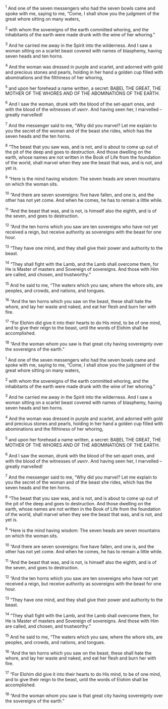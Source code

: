 <sup>1</sup> And one of the seven messengers who had the seven bowls came and spoke with me, saying to me, “Come, I shall show you the judgment of the great whore sitting on many waters,

<sup>2</sup> with whom the sovereigns of the earth committed whoring, and the inhabitants of the earth were made drunk with the wine of her whoring.”

<sup>3</sup> And he carried me away in the Spirit into the wilderness. And I saw a woman sitting on a scarlet beast covered with names of blasphemy, having seven heads and ten horns.

<sup>4</sup> And the woman was dressed in purple and scarlet, and adorned with gold and precious stones and pearls, holding in her hand a golden cup filled with abominations and the filthiness of her whoring,

<sup>5</sup> and upon her forehead a name written, a secret: BAḆEL THE GREAT, THE MOTHER OF THE WHORES AND OF THE ABOMINATIONS OF THE EARTH.

<sup>6</sup> And I saw the woman, drunk with the blood of the set-apart ones, and with the blood of the witnesses of יהושע. And having seen her, I marvelled – greatly marvelled!

<sup>7</sup> And the messenger said to me, “Why did you marvel? Let me explain to you the secret of the woman and of the beast she rides, which has the seven heads and the ten horns.

<sup>8</sup> “The beast that you saw was, and is not, and is about to come up out of the pit of the deep and goes to destruction. And those dwelling on the earth, whose names are not written in the Book of Life from the foundation of the world, shall marvel when they see the beast that was, and is not, and yet is.

<sup>9</sup> “Here is the mind having wisdom: The seven heads are seven mountains on which the woman sits.

<sup>10</sup> “And there are seven sovereigns: five have fallen, and one is, and the other has not yet come. And when he comes, he has to remain a little while.

<sup>11</sup> “And the beast that was, and is not, is himself also the eighth, and is of the seven, and goes to destruction.

<sup>12</sup> “And the ten horns which you saw are ten sovereigns who have not yet received a reign, but receive authority as sovereigns with the beast for one hour.

<sup>13</sup> “They have one mind, and they shall give their power and authority to the beast.

<sup>14</sup> “They shall fight with the Lamb, and the Lamb shall overcome them, for He is Master of masters and Sovereign of sovereigns. And those with Him are called, and chosen, and trustworthy.”

<sup>15</sup> And he said to me, “The waters which you saw, where the whore sits, are peoples, and crowds, and nations, and tongues.

<sup>16</sup> “And the ten horns which you saw on the beast, these shall hate the whore, and lay her waste and naked, and eat her flesh and burn her with fire.

<sup>17</sup> “For Elohim did give it into their hearts to do His mind, to be of one mind, and to give their reign to the beast, until the words of Elohim shall be accomplished.

<sup>18</sup> “And the woman whom you saw is that great city having sovereignty over the sovereigns of the earth.”

<sup>1</sup> And one of the seven messengers who had the seven bowls came and spoke with me, saying to me, “Come, I shall show you the judgment of the great whore sitting on many waters,

<sup>2</sup> with whom the sovereigns of the earth committed whoring, and the inhabitants of the earth were made drunk with the wine of her whoring.”

<sup>3</sup> And he carried me away in the Spirit into the wilderness. And I saw a woman sitting on a scarlet beast covered with names of blasphemy, having seven heads and ten horns.

<sup>4</sup> And the woman was dressed in purple and scarlet, and adorned with gold and precious stones and pearls, holding in her hand a golden cup filled with abominations and the filthiness of her whoring,

<sup>5</sup> and upon her forehead a name written, a secret: BAḆEL THE GREAT, THE MOTHER OF THE WHORES AND OF THE ABOMINATIONS OF THE EARTH.

<sup>6</sup> And I saw the woman, drunk with the blood of the set-apart ones, and with the blood of the witnesses of יהושע. And having seen her, I marvelled – greatly marvelled!

<sup>7</sup> And the messenger said to me, “Why did you marvel? Let me explain to you the secret of the woman and of the beast she rides, which has the seven heads and the ten horns.

<sup>8</sup> “The beast that you saw was, and is not, and is about to come up out of the pit of the deep and goes to destruction. And those dwelling on the earth, whose names are not written in the Book of Life from the foundation of the world, shall marvel when they see the beast that was, and is not, and yet is.

<sup>9</sup> “Here is the mind having wisdom: The seven heads are seven mountains on which the woman sits.

<sup>10</sup> “And there are seven sovereigns: five have fallen, and one is, and the other has not yet come. And when he comes, he has to remain a little while.

<sup>11</sup> “And the beast that was, and is not, is himself also the eighth, and is of the seven, and goes to destruction.

<sup>12</sup> “And the ten horns which you saw are ten sovereigns who have not yet received a reign, but receive authority as sovereigns with the beast for one hour.

<sup>13</sup> “They have one mind, and they shall give their power and authority to the beast.

<sup>14</sup> “They shall fight with the Lamb, and the Lamb shall overcome them, for He is Master of masters and Sovereign of sovereigns. And those with Him are called, and chosen, and trustworthy.”

<sup>15</sup> And he said to me, “The waters which you saw, where the whore sits, are peoples, and crowds, and nations, and tongues.

<sup>16</sup> “And the ten horns which you saw on the beast, these shall hate the whore, and lay her waste and naked, and eat her flesh and burn her with fire.

<sup>17</sup> “For Elohim did give it into their hearts to do His mind, to be of one mind, and to give their reign to the beast, until the words of Elohim shall be accomplished.

<sup>18</sup> “And the woman whom you saw is that great city having sovereignty over the sovereigns of the earth.”

